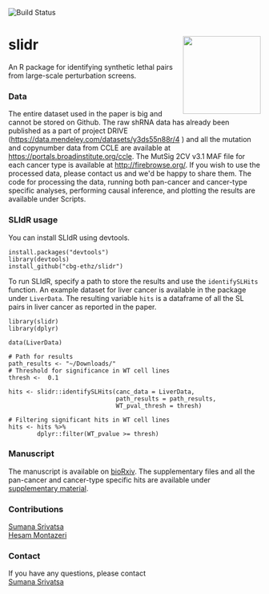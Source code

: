 ![Build Status](https://travis-ci.org/cbg-ethz/slidr.svg?branch=master)

# slidr <img src="https://github.com/cbg-ethz/slidr/blob/master/slidr.png" align="right" width="155 px"/>

An R package for identifying synthetic lethal pairs from large-scale perturbation screens.


### Data

The entire dataset used in the paper is big and cannot be stored on Github. The raw shRNA data has already been published as a part of project DRIVE (https://data.mendeley.com/datasets/y3ds55n88r/4 ) and all the mutation and copynumber data from CCLE are available at  https://portals.broadinstitute.org/ccle. The MutSig 2CV v3.1 MAF file for each cancer type is available at  http://firebrowse.org/. If you wish to use the processed data, please contact us and we'd be happy to share them. The code for processing the data, running both pan-cancer and cancer-type specific analyses, performing causal inference, and plotting the results are available under Scripts. 


### SLIdR usage

You can install SLIdR using devtools.

```
install.packages("devtools") 
library(devtools) 
install_github("cbg-ethz/slidr")
```
To run SLIdR, specify a path to store the results and use the `identifySLHits` function. An example dataset for liver cancer is available in the package under `LiverData`. The resulting variable `hits` is a dataframe of all the SL pairs in liver cancer as reported in the paper. 

```
library(slidr)
library(dplyr)

data(LiverData)

# Path for results
path_results <- "~/Downloads/"
# Threshold for significance in WT cell lines
thresh <-  0.1

hits <- slidr::identifySLHits(canc_data = LiverData, 
                              path_results = path_results, 
                              WT_pval_thresh = thresh)
                      
# Filtering significant hits in WT cell lines
hits <- hits %>% 
        dplyr::filter(WT_pvalue >= thresh)

```

### Manuscript
The manuscript is available on [bioRxiv](https://www.biorxiv.org/content/10.1101/810374v1.full). The supplementary files and all the pan-cancer and cancer-type specific hits are available under [supplementary material](https://www.biorxiv.org/content/10.1101/810374v1.supplementary-material).

### Contributions
[Sumana Srivatsa](sumana.srivatsa@bsse.ethz.ch) <br/>
[Hesam Montazeri](hesam.montazeri@gmail.com)

### Contact

If you have any questions, please contact <br/>
[Sumana Srivatsa](mailto:sumana.srivatsa@bsse.ethz.ch)
  
